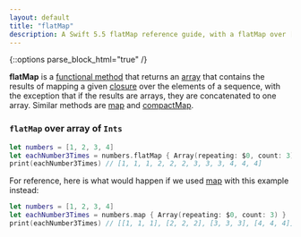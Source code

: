 ```yaml
---
layout: default
title: "flatMap"
description: A Swift 5.5 flatMap reference guide, with a flatMap over [Int] example.
---
```

{::options parse_block_html="true" /}

**flatMap** is a [functional method](/functional-methods-comparison) that returns an [array](/arrays) that contains the results of mapping a given [closure](/closures) over the elements of a sequence, with the exception that if the results are arrays, they are concatenated to one array. Similar methods are [map](/map) and [compactMap](/compactmap).

### `flatMap` over array of `Ints`

```swift
let numbers = [1, 2, 3, 4]
let eachNumber3Times = numbers.flatMap { Array(repeating: $0, count: 3) }
print(eachNumber3Times) // [1, 1, 1, 2, 2, 2, 3, 3, 3, 4, 4, 4]
```

For reference, here is what would happen if we used [map](/map) with this example instead:

```swift
let numbers = [1, 2, 3, 4]
let eachNumber3Times = numbers.map { Array(repeating: $0, count: 3) }
print(eachNumber3Times) // [[1, 1, 1], [2, 2, 2], [3, 3, 3], [4, 4, 4]]
```
